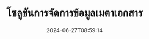 ---
############################# Static ############################
layout: "family"
date:  2024-06-27T08:59:14
draft: false

product: "Metadata"
product_tag: "metadata"

lang: th

############################# Head ############################
head_title: ".NET, Java, Node.js, Python API และแอปจัดการข้อมูลเมตาออนไลน์โดย GroupDocs"
head_description: "API ข้อมูลเมตาของเอกสารดั้งเดิมสำหรับ C# .NET และ Java อ่าน เขียน แก้ไข และเปรียบเทียบข้อมูลเมตาของรูปแบบยอดนิยมทั้งหมด วิเคราะห์และส่งออกข้อมูลเมตา"

############################# Header ############################
title: "โซลูชันการจัดการข้อมูลเมตาเอกสาร"
description:  |
  API และแอปเพื่ออ่าน แก้ไข แทนที่ และลบข้อมูลเมตาของเอกสาร รูปภาพ และรูปแบบไฟล์อื่นๆ บนแพลตฟอร์มยอดนิยม

  เพิ่มข้อมูลเมตาดาต้าที่ซ่อนอยู่ลงในไฟล์และเอกสารธุรกิจของคุณ

  แก้ไขหรือลบข้อมูลเมตาที่แสดงอยู่แล้วในเอกสารของคุณ

  รวบรวมและวิเคราะห์ข้อมูลเกี่ยวกับเอกสารและข้อมูลเมตาของไฟล์

############################# Supported Platforms ###############################
supported_platforms:
  enable: true
  head_title: "เลือกแพลตฟอร์มของคุณ"
  title: "ความเป็นอิสระของแพลตฟอร์ม"
  description: "GroupDocs.Metadata เข้ากันได้กับระบบปฏิบัติการและเฟรมเวิร์กที่หลากหลาย:"
  details_link_title: "เรียนรู้เพิ่มเติม"

  items:
    # items loop
    - title: ".NET"
      description: GroupDocs.Metadata .NET 
      color: "blue"
      tag: "net"
      link: "/metadata/net/"
      features_link: "https://docs.groupdocs.com/metadata/net/system-requirements/"
      features:
          # features loop
          - rows: "3"
            content: |
                    .NET Core 3.0 or higher <br> .NET 5.0 or higher <br> .NET Standard 2.1
      
          # features loop
          - rows: "1"
            content: |
                    Windows <br> Linux <br> Mac OS
      
          # features loop
          - rows: "4"
            content: |
                    Microsoft Visual Studio <br> JetBrains Rider <br> Microsoft Visual Code
      
          # features loop
          - rows: "1"
            content: |
                    70+ file formats
      

    # items loop
    - title: "Java"
      description: GroupDocs.Metadata Java
      color: "red"
      tag: "java"
      link: "/metadata/java/"
      features_link: "https://docs.groupdocs.com/metadata/java/system-requirements/"
      features:
          # features loop
          - rows: "3"
            content: |
                    J2SE 7.0 or higher <br> Kotlin
      
          # features loop
          - rows: "1"
            content: |
                    Windows <br> Linux <br> Mac OS
      
          # features loop
          - rows: "4"
            content: |
                    IntelliJ IDEA <br> Eclipse <br> NetBeans
      
          # features loop
          - rows: "1"
            content: |
                    70+ file formats

    # items loop
    - title: "Node.js"
      description: GroupDocs.Metadata Node.js
      color: "green"
      tag: "nodejs-java"
      link: "/metadata/nodejs-java/"
      features_link: "https://docs.groupdocs.com/metadata/nodejs-java/system-requirements/"
      features:
          # features loop
          - rows: "3"
            content: |
                    Node.js 16+ and J2SE 8.0 (1.8)+
      
          # features loop
          - rows: "1"
            content: |
                    Windows <br> Linux <br> Mac OS
      
          # features loop
          - rows: "4"
            content: |
                    Atom <br> Visual Studio Code <br> โปรแกรมแก้ไขข้อความอื่น ๆ
      
          # features loop
          - rows: "1"
            content: |
                    70+ file formats

    # items loop
    - title: "Python"
      description: GroupDocs.Metadata Python
      color: "yellow"
      tag: "python-net"
      link: "/metadata/python-net/"
      features_link: "https://docs.groupdocs.com/metadata/python-net/system-requirements/"
      features:
          # features loop
          - rows: "3"
            content: |
                    Python 3.9+ and .Net 6+
      
          # features loop
          - rows: "1"
            content: |
                    Windows <br> Linux <br> Mac OS
      
          # features loop
          - rows: "4"
            content: |
                    IDLE <br> PyCharm <br> Visual Studio Code
      
          # features loop
          - rows: "1"
            content: |
                    70+ file formats

############################# Features ###############################
features:
  enable: true
  title: "การตรวจสอบคุณสมบัติของ GroupDocs.Metadata"
  description: "โซลูชันของเราได้รับการออกแบบมาเพื่อจัดการข้อมูลเมตาในรูปแบบไฟล์ยอดนิยมมากมาย รวมถึงรูปภาพและเอกสารสำนักงาน"

  items:
    # items loop
    - icon: "protect"
      title: "ปกป้องข้อมูลทางธุรกิจ"
      content: "เพิ่มข้อมูลเมตาที่ซ่อนอยู่ให้กับไฟล์และเอกสารที่ละเอียดอ่อนของคุณ"

    # items loop
    - icon: "control"
      title: "ควบคุมข้อมูลเมตาของเอกสาร"
      content: "รวบรวมข้อมูลโดยละเอียดเกี่ยวกับข้อมูลเมตาที่มีอยู่ในเอกสาร"

    # items loop
    - icon: "manipulate"
      title: "จัดการข้อมูลเมตาดาต้า"
      content: "แก้ไขเนื้อหาหรือลบข้อมูลเมตาในรูปแบบไฟล์ที่รองรับหลายรูปแบบ"

    # items loop
    - icon: "additional"
      title: "คุณสมบัติเพิ่มเติมต่างๆ"
      content: "รับการแสดงตัวอย่างเอกสาร แยกแพ็คเกจข้อมูลเมตา ฯลฯ"

############################# Code Samples ###############################
code_samples:
  enable: true
  title: "ปกป้องเอกสารโดยใช้ข้อมูลเมตา"
  description: "GroupDocs.Metadata ตัวอย่างโค้ดการดำเนินการทั่วไป"

  items:
    # items loop
    - title: "ลบข้อมูลเมตาที่ไม่จำเป็นออกจากรูปภาพและเอกสาร"
      content: "GroupDocs.Metadata ช่วยให้คุณลบข้อมูลที่ซ่อนอยู่ออกจากไฟล์และเอกสารของคุณได้อย่างง่ายดาย คุณสามารถลบรายละเอียด เช่น เวลาและสถานที่ที่ถ่ายภาพ หรือลบข้อมูลผู้แต่งและบรรณาธิการออกจากเอกสาร Office ได้อย่างรวดเร็ว"
      samples:
          # samples loop
          - language: "C#"
            color: "blue"
            content: |
                    <code class="language-csharp" data-lang="csharp">
                        // ส่งผ่านเส้นทางไปยังเอกสารไปยังตัวสร้าง Metadata

                        using (Metadata metadata = new Metadata("source.docx"))
                        {
                            // ลบคุณสมบัติของเอกสารที่เชื่อมต่อกับผู้สร้างและบรรณาธิการ
                            var affected = metadata.RemoveProperties(
                                p => p.Tags.Contains(Tags.Person.Creator) ||
                                    p.Tags.Contains(Tags.Person.Editor));

                            // ผลลัพธ์กระบวนการลบข้อมูลเมตา
                            Console.WriteLine("Properties removed: {0}", affected);

                            // บันทึกเอกสารที่ทำความสะอาด
                            metadata.Save("result.docx");
                        }                    
                    </code>

          # samples loop
          - language: "Java"
            color: "red"
            content: |
                    <code class="language-java" data-lang="java">
                        // ส่งผ่านเส้นทางไปยังเอกสารไปยังตัวสร้าง Metadata

                        try (Metadata metadata = new Metadata("source.docx"){

                            // ลบคุณสมบัติของเอกสารที่เชื่อมต่อกับผู้สร้างและบรรณาธิการ
                            int affected = metadata.removeProperties(
                                new ContainsTagSpecification(Tags.getPerson().getCreator()).or(
                                new ContainsTagSpecification(Tags.getPerson().getEditor())));

                            // ผลลัพธ์กระบวนการลบข้อมูลเมตา
                            System.out.println(String.format("Properties removed: %s", affected));

                            // บันทึกเอกสารที่ทำความสะอาด
                            metadata.save("result.docx");
                        }

                    </code>

          # samples loop
          - language: "TypeScript"
            color: "green"
            content: |
                    <code class="language-java" data-lang="javascript">
                        // ส่งผ่านเส้นทางไปยังเอกสารไปยังตัวสร้าง Metadata

                        const metadata = new groupdocs.metadata.Metadata("source.docx");
    
                        // ลบคุณสมบัติของเอกสารที่เชื่อมต่อกับผู้สร้างและบรรณาธิการ
                        var affected = metadata.removeProperties(
                            new groupdocs.metadata.ContainsTagSpecification(groupdocs.metadata.Tags.getPerson().getCreator()).or(
                            new groupdocs.metadata.ContainsTagSpecification(groupdocs.metadata.Tags.getPerson().getEditor()))
                            );

                        // ผลลัพธ์กระบวนการลบข้อมูลเมตา
                        console.log('Properties removed: ${affected}');

                        // บันทึกเอกสารที่ทำความสะอาด
                        metadata.save("result.docx");                        

                    </code>

          # samples loop
          - language: "Python"
            color: "yellow"
            content: |
                    <code class="python-net" data-lang="python">
                        import groupdocs.metadata as gm
                        
                        def run():

                            # ส่งผ่านเส้นทางไปยังเอกสารไปยังตัวสร้าง Metadata
                            with gm.Metadata("input.docx") as metadata:

                                # ลบคุณสมบัติของเอกสารที่เชื่อมต่อกับผู้สร้างและบรรณาธิการ
                                specification = gm.search.ContainsTagSpecification(gm.tagging.Tags.person.creator).
                                    either(gm.search.ContainsTagSpecification(gm.tagging.Tags.person.editor)).
                                    either(gm.search.OfTypeSpecification(gm.common.MetadataPropertyType.STRING).
                                    both(gm.search.WithValueSpecification("John")))
                                affected = metadata.remove_properties(specification)

                                # ผลลัพธ์กระบวนการลบข้อมูลเมตา
                                print(f"Properties removed: {affected}")

                                # บันทึกเอกสารที่ทำความสะอาด
                                metadata.save("output.docx")

                    </code>

############################# Supported Formats ###############################
formats:
  enable: true
  title: "รองรับมากกว่า 70 รูปแบบ"
  description: "GroupDocs.Metadata ช่วยควบคุมข้อมูลเมตาในรูปแบบเอกสารและไฟล์ยอดนิยม"

############################# Metrics ###############################
metrics:
  enable: true
  title: "ความสำเร็จของ GroupDocs.Metadata"
  description: "ค้นพบตัวชี้วัดที่สำคัญของความสำเร็จของห้องสมุดของเรา"

  items:
    # items loop
    - number: "70+"
      title: "รูปแบบที่รองรับ"
      content: "GroupDocs.Metadata รองรับการจัดการข้อมูลเมตาสำหรับรูปแบบไฟล์ยอดนิยมมากกว่า 70 รูปแบบ"

    # items loop
    - number: "700k"
      title: "ดาวน์โหลด NuGet"
      content: "GroupDocs.Metadata สำหรับแพ็คเกจ .NET NuGet ถูกดาวน์โหลดมากกว่า 700,000 ครั้ง"

    # items loop
    - number: "15k"
      title: "ดาวน์โหลดมาเวน"
      content: "GroupDocs.Metadata มีการดาวน์โหลด 15,000 ครั้งบน Maven การจัดการข้อมูลเมตา Java ที่มีประสิทธิภาพ"

    # items loop
    - number: "140+"
      title: "ลูกค้ามีความสุข"
      content: "เนื่องจากบริษัทที่มีชื่อเสียงและนักพัฒนารายบุคคลชอบผลิตภัณฑ์ GroupDocs เพื่อสร้างโซลูชันที่เป็นนวัตกรรม"


############################# Customers ###############################
customers:
  enable: true
  title: "ลูกค้าที่มีความสุขของเรา"
  description: "ผลิตภัณฑ์ GroupDocs ได้รับความไว้วางใจจากลูกค้าจำนวนมากทั่วโลกและใช้ในโซลูชันทางธุรกิจที่มีการแข่งขันสูงทั่วโลก"

  items:
    # items loop
    - title: "BenQ Corporation"
      logo: "benq"
      
    # items loop
    - title: "Nasdaq Stock Market"
      logo: "nasdaq"
      
    # items loop
    - title: "AT&T Inc."
      logo: "att"
      
    # items loop
    - title: "Customer logo AstraZeneca"
      logo: "astrazeneca"
      
    # items loop
    - title: "Central Bank of Argentina"
      logo: "argentinacentralbank"
      
    # items loop
    - title: "Roche Holding AG"
      logo: "roche"
      
    # items loop
    - title: "Capita"
      logo: "capita"
      
    # items loop
    - title: "Axa S.A."
      logo: "axa"
      
    # items loop
    - title: "Instructure Inc."
      logo: "instructure"
      
    # items loop
    - title: "Wipro"
      logo: "wipro"


############################# Actions ###############################
actions:
  enable: true
  title: "พร้อมที่จะเริ่ม?"
  description: "ลองใช้ฟีเจอร์ GroupDocs.Metadata ฟรีในแอปพลิเคชันของคุณ"

  items:
    # items loop
    - title: ".NET"
      color: "blue"
      link: "/metadata/net/"

    # items loop
    - title: "Java"
      color: "red"
      link: "/metadata/java/"

    # items loop
    - title: "Node.js"
      color: "green"
      link: "/metadata/nodejs-java/"   

    # items loop
    - title: "Python"
      color: "yellow"
      link: "/metadata/python-net/"      

############################# FAQ ###############################
faq:
  enable: true
  title: "คำถามที่พบบ่อย"
  description: "มีคำถามเกี่ยวกับผลิตภัณฑ์ของเราหรือไม่? เรามีคำตอบ!"

  items:
    # items loop
    - question: "GroupDocs.Metadata ต้องใช้ซอฟต์แวร์บุคคลที่สามสำหรับการประมวลผลข้อมูลเมตาของเอกสารหรือไม่"
      answer: "GroupDocs.Metadata ดำเนินการอย่างเป็นอิสระ ไม่จำเป็นต้องมีไลบรารีภายนอกเช่น Microsoft Office หรือ Adobe Acrobat"

    # items loop
    - question: "ฉันสามารถลองใช้ฟีเจอร์ของ GroupDocs.Metadata ก่อนซื้อได้ไหม"
      answer: "อย่างแน่นอน! GroupDocs.Metadata ให้ทดลองใช้ฟรี ติดตั้งและสำรวจความสามารถของมัน อย่างไรก็ตาม โปรดทราบว่าเวอร์ชันทดลองใช้งานจะเพิ่ม 'ป้ายทดลองใช้งาน' ลงในเอกสารของคุณและประมวลผลเฉพาะ 3 หน้าแรกเท่านั้น เพื่อประสบการณ์ที่สมบูรณ์ รับสิทธิ์ใช้งานชั่วคราวฟรี 30 วันสำหรับฟังก์ชันการทำงานเต็มรูปแบบ ดูรายละเอียด [ที่นี่](https://purchase.groupdocs.com/temporary-license/)"

    # items loop
    - question: "มีใบอนุญาตประเภทใดบ้าง?"
      answer: "กำลังมองหาใบอนุญาต GroupDocs.Metadata อยู่ใช่ไหม? เรามีตัวเลือกต่างๆ มากมายให้กับคุณ เลือกจากใบอนุญาตที่เหมาะกับความต้องการของคุณ โดยพิจารณาจากปัจจัยต่างๆ เช่น จำนวนนักพัฒนาในทีมของคุณ สถานที่ปรับใช้ (เช่น สำนักงานแห่งเดียวหรือที่ทำงานระยะไกล) และการกระจายลูกค้าปลายทางจำเป็นต้องแชร์ SDK/API กับลูกค้าหรือไม่ หรือเลือกสิทธิ์การใช้งานรายเดือน โดยคุณจะชำระเงินตามการใช้งานของคุณด้วยแผนแบบคิดค่าบริการตามปริมาณข้อมูล สำรวจเพิ่มเติมและค้นหาขนาดที่ลงตัวที่สุด [ที่นี่](https://purchase.groupdocs.com/pricing/metadata/net/)"

############################# Cloud Links ###############################
cloud_links:
  enable: true
  title: "รวม GroupDocs.Metadata API โค้ดต่ำ"
  description: "จัดการเมตาดาต้าที่ละเอียดอ่อนในไฟล์ธุรกิจภายในแอปพลิเคชันของคุณโดยใช้ REST API บนคลาวด์ของเรา"
  
  items:
    # items loop
    - title: "GroupDocs.Metadata Cloud for cURL"
      content: "ทำงานร่วมกับ API การจัดการข้อมูลเมตา cURL RESTful เพื่อจัดการข้อมูลเมตาดาต้าของ PDF, Word, Excel, การนำเสนอ, รูปภาพ และไฟล์มัลติมีเดียในแอปพลิเคชันของคุณ"
      icon: "groupdocs_metadata-for-curl"
      link: "https://products.groupdocs.cloud/metadata/curl"

    # items loop
    - title: "GroupDocs.Metadata Cloud for .NET"
      content: "ใช้ REST API ข้อมูลเมตากับ .NET SDK เพื่อเพิ่ม แก้ไข แยก ค้นหา และลบข้อมูลเมตาออกจากรูปแบบเอกสารภายในแอปพลิเคชัน .NET"
      icon: "groupdocs_metadata-for-net"
      link: "https://products.groupdocs.cloud/metadata/net"

    # items loop
    - title: "GroupDocs.Metadata Cloud for Java"
      content: "ปรับปรุงแอปพลิเคชัน Java ของคุณด้วยคุณสมบัติการจัดการข้อมูลเมตาที่มีประสิทธิภาพโดยใช้ Metadata SDK สำหรับ Java"
      icon: "groupdocs_metadata-for-java"
      link: "https://products.groupdocs.cloud/metadata/java"

############################# App links ###############################
app_links:
  enable: true
  title: "GroupDocs.Metadata ไม่มีรหัสแอปรวมอยู่ด้วย"
  description: "เข้าถึงเว็บแอปพลิเคชัน GroupDocs เพื่อจัดการข้อมูลเมตาของเอกสาร ประมวลผลรูปแบบไฟล์ยอดนิยมมากกว่า 70 รูปแบบในเบราว์เซอร์ที่คุณชื่นชอบฟรี"

  items:
    # items loop
    - title: "GroupDocs.Metadata Total"
      content: "แอปฟรีเพื่อดูและแก้ไขข้อมูลเมตาของ Word, Excel, PDF, PowerPoint และเอกสารมากกว่า 70 ประเภท"
      icon: "groupdocs_metadata-app"
      link: "https://products.groupdocs.app/metadata/total"

    # items loop
    - title: "GroupDocs.Metadata DOCX"
      content: "โปรแกรมดูและแก้ไขข้อมูลเมตาออนไลน์ฟรีสำหรับเอกสาร MS Word"
      icon: "groupdocs_words-app"
      link: "https://products.groupdocs.app/metadata/docx"

    # items loop
    - title: "GroupDocs.Metadata PDF"
      content: "ดูหรือแก้ไขข้อมูลเมตาดาต้าของเอกสาร PDF ออนไลน์"
      icon: "groupdocs_pdf-app"
      link: "https://products.groupdocs.app/metadata/pdf"


      


---